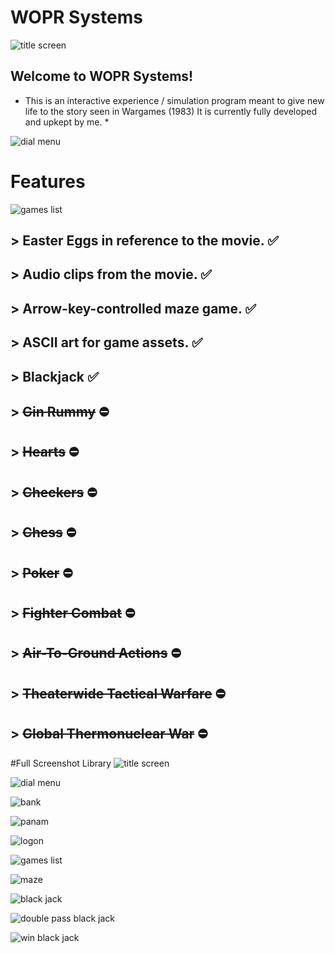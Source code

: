 # WOPR Systems
![title screen](https://user-images.githubusercontent.com/58278360/203690774-fada058b-4bb4-4119-a001-64b8912a7773.PNG)

## Welcome to WOPR Systems!
* This is an interactive experience / simulation program meant to give new life to the story seen in Wargames (1983)
It is currently fully developed and upkept by me. *


![dial menu](https://user-images.githubusercontent.com/58278360/203691794-95f27857-192d-484e-8636-78d5b47d7aa2.PNG)


# Features

![games list](https://user-images.githubusercontent.com/58278360/203691756-836502b8-8297-4c12-ae11-499a300a5a39.PNG)

## > Easter Eggs in reference to the movie. ✅

## > Audio clips from the movie. ✅

## > Arrow-key-controlled maze game. ✅

## > ASCII art for game assets. ✅

## > Blackjack ✅

## > ~~Gin Rummy~~ ⛔

## > ~~Hearts~~ ⛔

## > ~~Checkers~~ ⛔

## > ~~Chess~~ ⛔

## > ~~Poker~~ ⛔

## > ~~Fighter Combat~~ ⛔

## > ~~Air-To-Ground Actions~~ ⛔

## > ~~Theaterwide Tactical Warfare~~ ⛔

## > ~~Global Thermonuclear War~~ ⛔


#Full Screenshot Library
![title screen](https://user-images.githubusercontent.com/58278360/203691889-99cb99aa-891d-4470-b785-a2ac5c2a58b8.PNG)

![dial menu](https://user-images.githubusercontent.com/58278360/203691902-7fe7a4ca-5180-4505-81b9-559f34bea9b2.PNG)

![bank](https://user-images.githubusercontent.com/58278360/203691917-ae7efd1d-ea11-4a7b-adbc-da015381f0f9.PNG)

![panam](https://user-images.githubusercontent.com/58278360/203691926-0316fcfd-e440-4e83-9f63-df16903772e5.PNG)

![logon](https://user-images.githubusercontent.com/58278360/203691933-331c753f-5a07-410c-a94b-0bef38084b0c.PNG)

![games list](https://user-images.githubusercontent.com/58278360/203691943-09681350-fbf9-45c1-812c-7063dae410d4.PNG)

![maze](https://user-images.githubusercontent.com/58278360/203691958-5e538985-ea74-41cc-9763-a5d1ccd427f8.PNG)

![black jack](https://user-images.githubusercontent.com/58278360/203691973-2a1a94d9-c4a4-49d7-a02b-4a81b33e6052.PNG)

![double pass black jack](https://user-images.githubusercontent.com/58278360/203691982-a286c825-86cf-42ec-8e19-2471cdbe8f27.PNG)

![win black jack](https://user-images.githubusercontent.com/58278360/203691994-41e1eed4-8697-4565-8ad3-d90a569f1c44.PNG)
